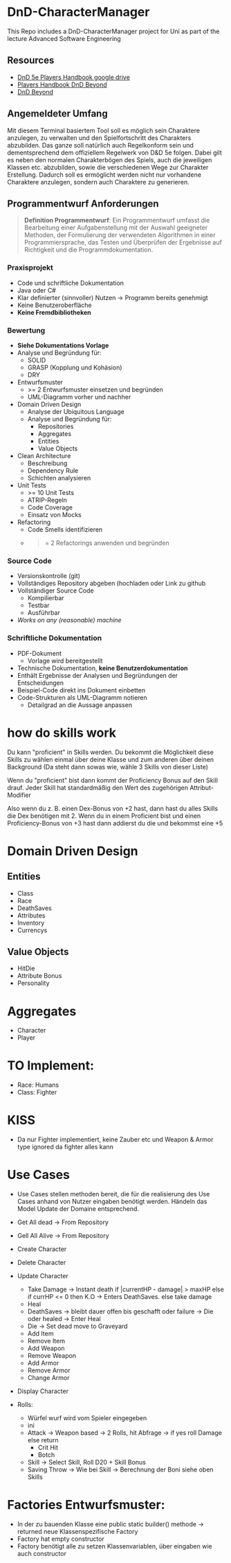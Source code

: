 # DnD-CharacterManager
This Repo includes a DnD-CharacterManager project for Uni as part of the lecture Advanced Software Engineering

## Resources
* [DnD 5e Players Handbook google drive](https://drive.google.com/file/d/0Bx1CPyXhMVKYSU4xRkN3dkV4YjQ/view?resourcekey=0-svEEG_yD7O48DP8JttkErQ)
* [Players Handbook DnD Beyond](https://www.dndbeyond.com/sources/phb)
* [DnD Beyond](https://www.dndbeyond.com/)

## Angemeldeter Umfang
Mit diesem Terminal basiertem Tool soll es möglich sein Charaktere anzulegen, zu verwalten und den Spielfortschritt des Charakters abzubilden. Das ganze soll natürlich auch Regelkonform sein und dementsprechend dem offiziellem Regelwerk von D&D 5e folgen.
Dabei gilt es neben den normalen Charakterbögen des Spiels, auch die jeweiligen Klassen etc. abzubilden, sowie die verschiedenen Wege zur Charakter Erstellung. Dadurch soll es ermöglicht werden nicht nur vorhandene Charaktere anzulegen, sondern auch Charaktere zu generieren.

## Programmentwurf Anforderungen
> **Definition Programmentwurf**: Ein Programmentwurf umfasst die Bearbeitung einer Aufgabenstellung mit der Auswahl geeigneter Methoden,
der Formulierung der verwendeten Algorithmen in einer
Programmiersprache, das Testen und Überprüfen der Ergebnisse auf Richtigkeit und die Programmdokumentation.

### Praxisprojekt
* Code und schriftliche Dokumentation
* Java oder C#
* Klar definierter (sinnvoller) Nutzen -> Programm bereits genehmigt
* Keine Benutzeroberfläche
* **Keine Fremdbibliotheken**

### Bewertung
* **Siehe Dokumentations Vorlage**
* Analyse und Begründung für:
    * SOLID
    * GRASP (Kopplung und Kohäsion)
    * DRY
* Entwurfsmuster
    * \>= 2 Entwurfsmuster einsetzen und begründen
    * UML-Diagramm vorher und nachher
* Domain Driven Design
    * Analyse der Ubiquitous Language
    * Analyse und Begründung für:
        * Repositories
        * Aggregates
        * Entities
        * Value Objects
* Clean Architecture
    * Beschreibung
    * Dependency Rule
    * Schichten analysieren
* Unit Tests
    * \>= 10 Unit Tests
    * ATRIP-Regeln
    * Code Coverage
    * Einsatz von Mocks
* Refactoring
    * Code Smells identifizieren
    * >= 2 Refactorings anwenden und begründen

### Source Code
* Versionskontrolle (git)
* Vollständiges Repository abgeben (hochladen oder Link zu github
* Vollständiger Source Code
    * Kompilierbar
    * Testbar
    * Ausführbar
* *Works on any (reasonable) machine*

### Schriftliche Dokumentation
* PDF-Dokument
    * Vorlage wird bereitgestellt
* Technische Dokumentation, **keine Benutzerdokumentation**
* Enthält Ergebnisse der Analysen und Begründungen der Entscheidungen
* Beispiel-Code direkt ins Dokument einbetten
* Code-Strukturen als UML-Diagramm notieren
    * Detailgrad an die Aussage anpassen


# how do skills work
Du kann "proficient" in Skills werden. Du bekommt die Möglichkeit diese Skills zu wählen einmal über deine Klasse und zum anderen über deinen Background (Da steht dann sowas wie, wähle 3 Skills von dieser Liste)

Wenn du "proficient" bist dann kommt der Proficiency Bonus auf den Skill drauf.
Jeder Skill hat standardmäßig den Wert des zugehörigen Attribut-Modifier

Also wenn du z. B. einen Dex-Bonus von +2 hast, dann hast du alles Skills die Dex benötigen mit 2.
Wenn du in einem Proficient bist und einen Proficiency-Bonus von +3 hast dann addierst du die und bekommst eine +5


# Domain Driven Design

## Entities
* Class
* Race
* DeathSaves
* Attributes
* Inventory
* Currencys

## Value Objects
* HitDie
* Attribute Bonus
* Personality

# Aggregates
* Character
* Player

# TO Implement:
* Race: Humans
* Class: Fighter

# KISS
* Da nur Fighter implementiert, keine Zauber etc und Weapon & Armor type ignored da fighter alles kann

# Use Cases
* Use Cases stellen methoden bereit, die für die realisierung des Use Cases anhand von Nutzer eingaben benötigt werden. Händeln das Model Update der Domaine entsprechend.

* Get All dead -> From Repository
* Gell All Alive -> From Repository
* Create Character
* Delete Character
* Update Character
    * Take Damage -> Instant death if |currentHP - damage| > maxHP else if currHP <= 0 then K.O -> Enters DeathSaves. else take damage
    * Heal
    * DeathSaves -> bleibt dauer offen bis geschafft oder failure -> Die oder healed -> Enter Heal
    * Die -> Set dead move to Graveyard
    * Add Item
    * Remove Item
    * Add Weapon
    * Remove Weapon
    * Add Armor
    * Remove Armor
    * Change Armor
* Display Character
* Rolls:
    * Würfel wurf wird vom Spieler eingegeben
    * ini
    * Attack -> Weapon based -> 2 Rolls, hit Abfrage -> if yes roll Damage else return
        * Crit Hit
        * Botch
    * Skill -> Select Skill, Roll D20 + Skill Bonus
    * Saving Throw -> Wie bei Skill -> Berechnung der Boni siehe oben Skills

# Factories Entwurfsmuster:
* In der zu bauenden Klasse eine public static builder() methode -> returned neue Klassenspezifische Factory
* Factory hat empty constructor
* Factory benötigt alle zu setzen Klassenvariablen, über eingaben wie auch constructor

